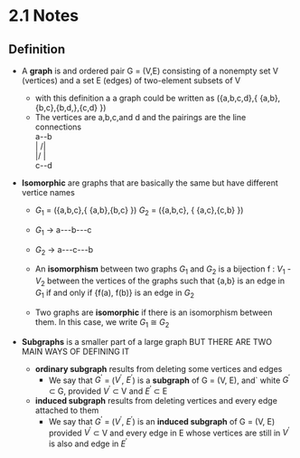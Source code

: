 # 2.1 Notes

## Definition
- A **graph** is and ordered pair G = (V,E) consisting of a nonempty set V (vertices) and a set E (edges) of two-element subsets of V
    - with this definition a a graph could be written as ({a,b,c,d},{ {a,b},{b,c},{b,d,},{c,d} })
    - The vertices are a,b,c,and d and the pairings are the line connections <br>
a--b <br>
|  /| <br>
|/  | <br>
c--d

- **Isomorphic** are graphs that are basically the same but have different vertice names
    - $G_1$ = ({a,b,c},{ {a,b},{b,c} }) $G_2$ = ({a,b,c}, { {a,c},{c,b} })
    - $G_1$ -> a---b---c
    - $G_2$ -> a---c---b
    
    - An **isomorphism** between two graphs $G_1$ and $G_2$ is a bijection f : $V_1$ - $V_2$ between the vertices of the graphs such that {a,b} is an edge in $G_1$ if and only if {f(a), f(b)} is an edge in $G_2$
    - Two graphs are **isomorphic** if there is an isomorphism between them. In this case, we write $G_1$ $\cong$ $G_2$

- **Subgraphs** is a smaller part of a large graph BUT THERE ARE TWO MAIN WAYS OF DEFINING IT
    - **ordinary subgraph** results from deleting some vertices and edges
        - We say that $G^{'}$ = ($V^'$, $E^'$) is a **subgraph** of G = (V, E), and` white $G^'$ $\subset$ G, provided $V^'$ $\subset$ V and $E^'$ $\subset$ E
    - **induced subgraph** results from deleting vertices and every edge attached to them
        - We say that $G^'$ = ($V^'$, $E^'$) is an **induced subgraph** of G = (V, E) provided $V^'$ $\subset$ V and every edge in E whose vertices are still in $V^'$ is also and edge in $E^'$


